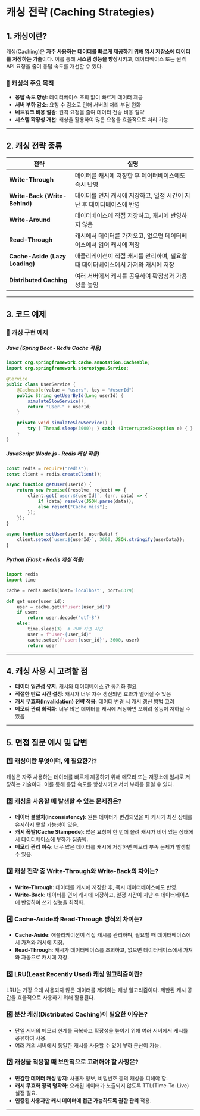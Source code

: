 # 캐싱 전략 (Caching Strategies)

## 1. 캐싱이란?
캐싱(Caching)은 **자주 사용하는 데이터를 빠르게 제공하기 위해 임시 저장소에 데이터를 저장하는 기술**이다. 이를 통해 **시스템 성능을 향상**시키고, 데이터베이스 또는 원격 API 요청을 줄여 응답 속도를 개선할 수 있다.

### 🔹 캐싱의 주요 목적
- **응답 속도 향상**: 데이터베이스 조회 없이 빠르게 데이터 제공
- **서버 부하 감소**: 요청 수 감소로 인해 서버의 처리 부담 완화
- **네트워크 비용 절감**: 원격 요청을 줄여 데이터 전송 비용 절약
- **시스템 확장성 개선**: 캐싱을 활용하여 많은 요청을 효율적으로 처리 가능

---

## 2. 캐싱 전략 종류

| 전략 | 설명 |
|------|------|
| **Write-Through** | 데이터를 캐시에 저장한 후 데이터베이스에도 즉시 반영 |
| **Write-Back (Write-Behind)** | 데이터를 먼저 캐시에 저장하고, 일정 시간이 지난 후 데이터베이스에 반영 |
| **Write-Around** | 데이터베이스에 직접 저장하고, 캐시에 반영하지 않음 |
| **Read-Through** | 캐시에서 데이터를 가져오고, 없으면 데이터베이스에서 읽어 캐시에 저장 |
| **Cache-Aside (Lazy Loading)** | 애플리케이션이 직접 캐시를 관리하며, 필요할 때 데이터베이스에서 가져와 캐시에 저장 |
| **Distributed Caching** | 여러 서버에서 캐시를 공유하여 확장성과 가용성을 높임 |

---

## 3. 코드 예제
### 🔹 캐싱 구현 예제
##### Java (Spring Boot - Redis Cache 적용)
```java
import org.springframework.cache.annotation.Cacheable;
import org.springframework.stereotype.Service;

@Service
public class UserService {
    @Cacheable(value = "users", key = "#userId")
    public String getUserById(Long userId) {
        simulateSlowService();
        return "User-" + userId;
    }

    private void simulateSlowService() {
        try { Thread.sleep(3000); } catch (InterruptedException e) { }
    }
}
```

##### JavaScript (Node.js - Redis 캐싱 적용)
```javascript
const redis = require("redis");
const client = redis.createClient();

async function getUser(userId) {
    return new Promise((resolve, reject) => {
        client.get(`user:${userId}`, (err, data) => {
            if (data) resolve(JSON.parse(data));
            else reject("Cache miss");
        });
    });
}

async function setUser(userId, userData) {
    client.setex(`user:${userId}`, 3600, JSON.stringify(userData));
}
```

##### Python (Flask - Redis 캐싱 적용)
```python
import redis
import time

cache = redis.Redis(host='localhost', port=6379)

def get_user(user_id):
    user = cache.get(f'user:{user_id}')
    if user:
        return user.decode('utf-8')
    else:
        time.sleep(3)  # 가짜 지연 시간
        user = f"User-{user_id}"
        cache.setex(f'user:{user_id}', 3600, user)
        return user
```

---

## 4. 캐싱 사용 시 고려할 점
- **데이터 일관성 유지**: 캐시와 데이터베이스 간 동기화 필요
- **적절한 만료 시간 설정**: 캐시가 너무 자주 갱신되면 효과가 떨어질 수 있음
- **캐시 무효화(Invalidation) 전략 적용**: 데이터 변경 시 캐시 갱신 방법 고려
- **메모리 관리 최적화**: 너무 많은 데이터를 캐시에 저장하면 오히려 성능이 저하될 수 있음

---

## 5. 면접 질문 예시 및 답변

### 1️⃣ 캐싱이란 무엇이며, 왜 필요한가?
캐싱은 자주 사용하는 데이터를 빠르게 제공하기 위해 메모리 또는 저장소에 임시로 저장하는 기술이다. 이를 통해 응답 속도를 향상시키고 서버 부하를 줄일 수 있다.

### 2️⃣ 캐싱을 사용할 때 발생할 수 있는 문제점은?
- **데이터 불일치(Inconsistency)**: 원본 데이터가 변경되었을 때 캐시가 최신 상태를 유지하지 못할 가능성이 있음.
- **캐시 폭발(Cache Stampede)**: 많은 요청이 한 번에 몰려 캐시가 비어 있는 상태에서 데이터베이스에 부하가 집중됨.
- **메모리 관리 이슈**: 너무 많은 데이터를 캐시에 저장하면 메모리 부족 문제가 발생할 수 있음.

### 3️⃣ 캐싱 전략 중 Write-Through와 Write-Back의 차이는?
- **Write-Through**: 데이터를 캐시에 저장한 후, 즉시 데이터베이스에도 반영.
- **Write-Back**: 데이터를 먼저 캐시에 저장하고, 일정 시간이 지난 후 데이터베이스에 반영하여 쓰기 성능을 최적화.

### 4️⃣ Cache-Aside와 Read-Through 방식의 차이는?
- **Cache-Aside**: 애플리케이션이 직접 캐시를 관리하며, 필요할 때 데이터베이스에서 가져와 캐시에 저장.
- **Read-Through**: 캐시가 데이터베이스를 조회하고, 없으면 데이터베이스에서 가져와 자동으로 캐시에 저장.

### 5️⃣ LRU(Least Recently Used) 캐싱 알고리즘이란?
LRU는 가장 오래 사용되지 않은 데이터를 제거하는 캐싱 알고리즘이다. 제한된 캐시 공간을 효율적으로 사용하기 위해 활용된다.

### 6️⃣ 분산 캐싱(Distributed Caching)이 필요한 이유는?
- 단일 서버의 메모리 한계를 극복하고 확장성을 높이기 위해 여러 서버에서 캐시를 공유하여 사용.
- 여러 개의 서버에서 동일한 캐시를 사용할 수 있어 부하 분산이 가능.

### 7️⃣ 캐싱을 적용할 때 보안적으로 고려해야 할 사항은?
- **민감한 데이터 캐싱 방지**: 사용자 정보, 비밀번호 등의 캐싱을 피해야 함.
- **캐시 무효화 정책 명확화**: 오래된 데이터가 노출되지 않도록 TTL(Time-To-Live) 설정 필요.
- **인증된 사용자만 캐시 데이터에 접근 가능하도록 권한 관리** 적용.

---
